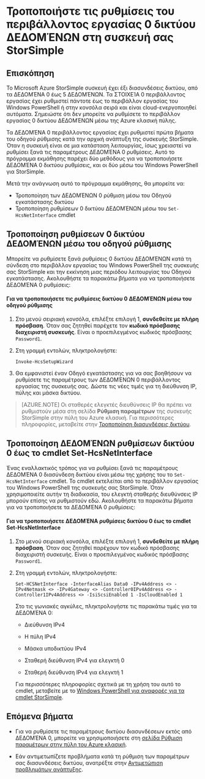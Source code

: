 <properties 
   pageTitle="Τροποποίηση των ΔΕΔΟΜΈΝΩΝ 0 ρυθμίσεων σε μια συσκευή StorSimple | Microsoft Azure"
   description="Μάθετε πώς να χρησιμοποιείτε το Windows PowerShell για StorSimple να ρυθμίσει ξανά τις παραμέτρους του περιβάλλοντος εργασίας 0 δικτύου ΔΕΔΟΜΈΝΩΝ στη συσκευή σας StorSimple."
   services="storsimple"
   documentationCenter=""
   authors="alkohli"
   manager="carmonm"
   editor="" />
<tags 
   ms.service="storsimple"
   ms.devlang="na"
   ms.topic="article"
   ms.tgt_pltfrm="na"
   ms.workload="na"
   ms.date="08/17/2016"
   ms.author="alkohli" />

# <a name="modify-the-data-0-network-interface-settings-on-your-storsimple-device"></a>Τροποποιήστε τις ρυθμίσεις του περιβάλλοντος εργασίας 0 δικτύου ΔΕΔΟΜΈΝΩΝ στη συσκευή σας StorSimple

## <a name="overview"></a>Επισκόπηση

Το Microsoft Azure StorSimple συσκευή έχει έξι διασυνδέσεις δικτύου, από τα ΔΕΔΟΜΈΝΑ 0 έως 5 ΔΕΔΟΜΈΝΩΝ. Τα ΣΤΟΙΧΕΊΑ 0 περιβάλλοντος εργασίας έχει ρυθμιστεί πάντοτε έως το περιβάλλον εργασίας του Windows PowerShell ή στην κονσόλα σειρά και είναι cloud-ενεργοποιηθεί αυτόματα. Σημειώστε ότι δεν μπορείτε να ρυθμίσετε το περιβάλλον εργασίας 0 δικτύου ΔΕΔΟΜΈΝΩΝ μέσω της Azure κλασική πύλης. 

Τα ΔΕΔΟΜΈΝΑ 0 περιβάλλοντος εργασίας έχει ρυθμιστεί πρώτα βήματα του οδηγού ρύθμισης κατά την αρχική ανάπτυξη της συσκευής StorSimple. Όταν η συσκευή είναι σε μια κατάσταση λειτουργίας, ίσως χρειαστεί να ρυθμίσει ξανά τις παραμέτρους ΔΕΔΟΜΈΝΑ 0 ρυθμίσεις. Αυτό το πρόγραμμα εκμάθησης παρέχει δύο μεθόδους για να τροποποιήσετε ΔΕΔΟΜΈΝΑ 0 δικτύου ρυθμίσεις, και οι δύο μέσω του Windows PowerShell για StorSimple.

Μετά την ανάγνωση αυτό το πρόγραμμα εκμάθησης, θα μπορείτε να:

- Τροποποίηση των ΔΕΔΟΜΈΝΩΝ 0 ρύθμιση μέσω του Οδηγού εγκατάστασης δικτύου
- Τροποποίηση ρυθμίσεων 0 δικτύου ΔΕΔΟΜΈΝΩΝ μέσω του `Set-HcsNetInterface` cmdlet



## <a name="modify-data-0-network-settings-through-setup-wizard"></a>Τροποποίηση ρυθμίσεων 0 δικτύου ΔΕΔΟΜΈΝΩΝ μέσω του οδηγού ρύθμισης
Μπορείτε να ρυθμίσετε ξανά ρυθμίσεις 0 δικτύου ΔΕΔΟΜΈΝΩΝ κατά τη σύνδεση στο περιβάλλον εργασίας του Windows PowerShell της συσκευής σας StorSimple και την εκκίνηση μιας περιόδου λειτουργίας του Οδηγού εγκατάστασης. Ακολουθήστε τα παρακάτω βήματα για να τροποποιήσετε ΔΕΔΟΜΈΝΑ 0 ρυθμίσεις:

#### <a name="to-modify-data-0-network-settings-through-setup-wizard"></a>Για να τροποποιήσετε τις ρυθμίσεις δικτύου 0 ΔΕΔΟΜΈΝΩΝ μέσω του οδηγού ρύθμισης

1. Στο μενού σειριακή κονσόλα, επιλέξτε επιλογή 1, **συνδεθείτε με πλήρη πρόσβαση**. Όταν σας ζητηθεί παρέχετε τον **κωδικό πρόσβασης διαχειριστή συσκευής**. Είναι ο προεπιλεγμένος κωδικός πρόσβασης `Password1`.

2. Στη γραμμή εντολών, πληκτρολογήστε:

    `Invoke-HcsSetupWizard`

3. Θα εμφανιστεί έναν Οδηγό εγκατάστασης για να σας βοηθήσουν να ρυθμίσετε τις παραμέτρους των ΔΕΔΟΜΈΝΩΝ 0 περιβάλλοντος εργασίας της συσκευής σας. Δώστε τις νέες τιμές για τη διεύθυνση IP, πύλης και μάσκα δικτύου.

> [AZURE.NOTE] Οι σταθερές ελεγκτές διευθύνσεις IP θα πρέπει να ρυθμιστούν μέσα στη σελίδα **Ρύθμιση παραμέτρων** της συσκευής StorSimple στην πύλη του Azure κλασική. Για περισσότερες πληροφορίες, μεταβείτε στην [Τροποποίηση διασυνδέσεις δικτύου](storsimple-modify-device-config.md#modify-network-interfaces).


## <a name="modify-data-0-network-settings-through-set-hcsnetinterface-cmdlet"></a>Τροποποίηση ΔΕΔΟΜΈΝΩΝ ρυθμίσεων δικτύου 0 έως το cmdlet Set-HcsNetInterface
Ένας εναλλακτικός τρόπος για να ρυθμίσει ξανά τις παραμέτρους ΔΕΔΟΜΈΝΑ 0 διασύνδεση δικτύου είναι μέσω της χρήσης του το `Set-HcsNetInterface` cmdlet. Το cmdlet εκτελείται από το περιβάλλον εργασίας του Windows PowerShell της συσκευής σας StorSimple. Όταν χρησιμοποιείτε αυτήν τη διαδικασία, του ελεγκτή σταθερής διευθύνσεις IP μπορούν επίσης να ρυθμιστούν εδώ. Ακολουθήστε τα παρακάτω βήματα για να τροποποιήσετε τα ΔΕΔΟΜΈΝΑ 0 ρυθμίσεις: 

#### <a name="to-modify-data-0-network-settings-through-the-set-hcsnetinterface-cmdlet"></a>Για να τροποποιήσετε ΔΕΔΟΜΈΝΑ ρυθμίσεις δικτύου 0 έως το cmdlet Set-HcsNetInterface

1. Στο μενού σειριακή κονσόλα, επιλέξτε επιλογή 1, **συνδεθείτε με πλήρη πρόσβαση**. Όταν σας ζητηθεί παρέχουν τον κωδικό πρόσβασης διαχειριστή συσκευής. Είναι ο προεπιλεγμένος κωδικός πρόσβασης `Password1`.

2. Στη γραμμή εντολών, πληκτρολογήστε:

    `Set-HCSNetInterface -InterfaceAlias Data0 -IPv4Address <> -IPv4Netmask <> -IPv4Gateway <> -Controller0IPv4Address <> -Controller1IPv4Address <> -IsiScsiEnabled 1 -IsCloudEnabled 1`
    
    Στο τις γωνιακές αγκύλες, πληκτρολογήστε τις παρακάτω τιμές για τα ΔΕΔΟΜΈΝΑ 0:
                                            
    - Διεύθυνση IPv4
    
    - Η πύλη IPv4
    
    - Μάσκα υποδικτύου IPv4
    
    - Σταθερή διεύθυνση IPv4 για ελεγκτή 0

    - Σταθερή διεύθυνση IPv4 για ελεγκτή 1

    Για περισσότερες πληροφορίες σχετικά με τη χρήση του αυτό το cmdlet, μεταβείτε με το [Windows PowerShell για αναφορές για τα cmdlet StorSimple](https://technet.microsoft.com/library/dn688161.aspx).

## <a name="next-steps"></a>Επόμενα βήματα

- Για να ρυθμίσετε τις παραμέτρους δικτύου διασυνδέσεων εκτός από ΔΕΔΟΜΈΝΑ 0, μπορείτε να χρησιμοποιήσετε στη [σελίδα Ρύθμιση παραμέτρων στην πύλη του Azure κλασική](storsimple-modify-device-config.md). 

- Εάν αντιμετωπίζετε προβλήματα κατά τη ρύθμιση των παραμέτρων σας διασυνδέσεις δικτύου, ανατρέξτε στην [Αντιμετώπιση προβλημάτων ανάπτυξης](storsimple-troubleshoot-deployment.md).

